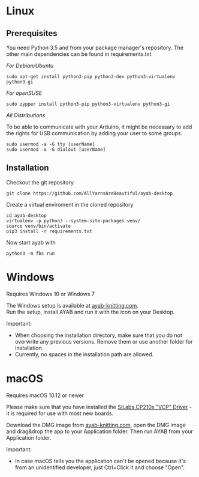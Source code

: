 # Linux

## Prerequisites

You need Python 3.5 and from your package manager's repository.
The other main dependencies can be found in requirements.txt

*For Debian/Ubuntu*

    sudo apt-get install python3-pip python3-dev python3-virtualenv python3-gi

*For openSUSE*

    sudo zypper install python3-pip python3-virtualenv python3-gi

*All Distributions*

To be able to communicate with your Arduino, it might be necessary to add the rights for USB communication by adding your user to some groups.

    sudo usermod -a -G tty [userName]
    sudo usermod -a -G dialout [userName]

## Installation

Checkout the git repository

    git clone https://github.com/AllYarnsAreBeautiful/ayab-desktop

Create a virtual enviroment in the cloned repository

    cd ayab-desktop
    virtualenv -p python3 --system-site-packages venv/
    source venv/bin/activate
    pip3 install -r requirements.txt

Now start ayab with

    python3 -m fbs run

# Windows

Requires Windows 10 or Windows 7

The Windows setup is available at 
[ayab-knitting.com](https://ayab-knitting.com/ayab-software/).  
Run the setup, install AYAB and run it with the icon on your Desktop.

Important:

- When choosing the installation directory, make sure that you do not overwrite any previous versions. Remove them or use another folder for installation.
- Currently, no spaces in the installation path are allowed.

# macOS

Requires macOS 10.12 or newer

Please make sure that you have installed the [SiLabs CP210x "VCP" Driver](http://www.silabs.com/products/mcu/pages/usbtouartbridgevcpdrivers.aspx) - it is required for use with most new boards.

Download the DMG image from [ayab-knitting.com](https://ayab-knitting.com/ayab-software/), open the DMG image and drag&drop the app to your Application folder.
Then run AYAB from your Application folder.

Important:

- In case macOS tells you the application can't be opened because it's from
  an unidentified developer, just Ctrl+Click it and choose "Open".
